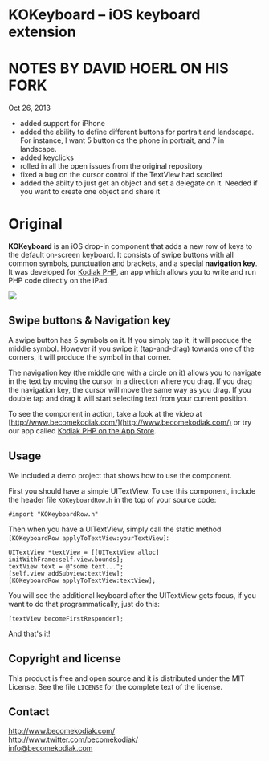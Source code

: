 KOKeyboard – iOS keyboard extension
===================================

NOTES BY DAVID HOERL ON HIS FORK
===================================
Oct 26, 2013

- added support for iPhone
- added the ability to define different buttons for portrait and landscape. For instance, I want 5 button os the phone in portrait, and 7 in landscape.
- added keyclicks
- rolled in all the open issues from the original repository
- fixed a bug on the cursor control if the TextView had scrolled
- added the abilty to just get an object and set a delegate on it. Needed if you want to create one object and share it

Original
===================================
**KOKeyboard** is an iOS drop-in component that adds a new row of keys to the default on-screen keyboard. It consists of swipe buttons with all common symbols, punctuation and brackets, and a special **navigation key**. It was developed for [Kodiak PHP](http://www.becomekodiak.com/), an app which allows you to write and run PHP code directly on the iPad.

<img src="http://i.imgur.com/N7nQY.png">

Swipe buttons & Navigation key
-------------

A swipe button has 5 symbols on it. If you simply tap it, it will produce the middle symbol. However if you swipe it (tap-and-drag) towards one of the corners, it will produce the symbol in that corner.

The navigation key (the middle one with a circle on it) allows you to navigate in the text by moving the cursor in a direction where you drag. If you drag the navigation key, the cursor will move the same way as you drag. If you double tap and drag it will start selecting text from your current position.

To see the component in action, take a look at the video at [http://www.becomekodiak.com/](http://www.becomekodiak.com/) or try our app called [Kodiak PHP on the App Store](http://itunes.apple.com/us/app/kodiak-php/id542685332?ls=1&mt=8).

Usage
-----

We included a demo project that shows how to use the component.

First you should have a simple UITextView. To use this component, include the header file `KOKeyboardRow.h` in the top of your source code:

	#import "KOKeyboardRow.h"

Then when you have a UITextView, simply call the static method `[KOKeyboardRow applyToTextView:yourTextView]`:

	UITextView *textView = [[UITextView alloc] initWithFrame:self.view.bounds];
	textView.text = @"some text...";
	[self.view addSubview:textView];
	[KOKeyboardRow applyToTextView:textView];

You will see the additional keyboard after the UITextView gets focus, if you want to do that programmatically, just do this:

	[textView becomeFirstResponder];

And that's it!

Copyright and license
---------------------

This product is free and open source and it is distributed under the MIT License. See the file `LICENSE` for the complete text of the license.

Contact
-------

http://www.becomekodiak.com/<br />
http://www.twitter.com/becomekodiak/<br />
info@becomekodiak.com

